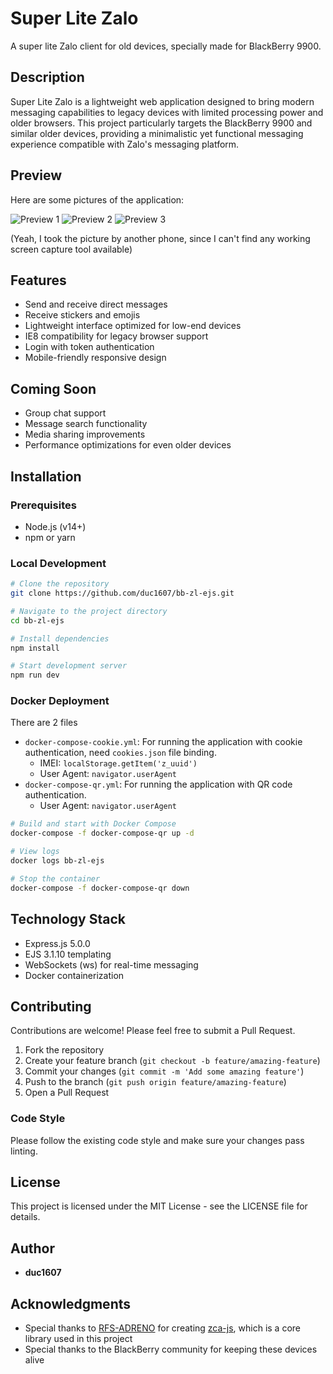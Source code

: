 # Super Lite Zalo

A super lite Zalo client for old devices, specially made for BlackBerry 9900.

## Description

Super Lite Zalo is a lightweight web application designed to bring modern messaging capabilities to legacy devices with limited processing power and older browsers. This project particularly targets the BlackBerry 9900 and similar older devices, providing a minimalistic yet functional messaging experience compatible with Zalo's messaging platform.

## Preview

Here are some pictures of the application:

![Preview 1](/public/images/preview-1.jpg)
![Preview 2](/public/images/preview-2.jpg)
![Preview 3](/public/images/preview-3.jpg)

(Yeah, I took the picture by another phone, since I can't find any working screen capture tool available)

## Features

- Send and receive direct messages
- Receive stickers and emojis
- Lightweight interface optimized for low-end devices
- IE8 compatibility for legacy browser support
- Login with token authentication
- Mobile-friendly responsive design

## Coming Soon

- Group chat support
- Message search functionality
- Media sharing improvements
- Performance optimizations for even older devices

## Installation

### Prerequisites

- Node.js (v14+)
- npm or yarn

### Local Development

```bash
# Clone the repository
git clone https://github.com/duc1607/bb-zl-ejs.git

# Navigate to the project directory
cd bb-zl-ejs

# Install dependencies
npm install

# Start development server
npm run dev
```

### Docker Deployment
There are 2 files
- `docker-compose-cookie.yml`: For running the application with cookie authentication, need `cookies.json` file binding.
  - IMEI: `localStorage.getItem('z_uuid')`
  - User Agent: `navigator.userAgent`
- `docker-compose-qr.yml`: For running the application with QR code authentication.
  - User Agent: `navigator.userAgent`

```bash
# Build and start with Docker Compose
docker-compose -f docker-compose-qr up -d

# View logs
docker logs bb-zl-ejs

# Stop the container
docker-compose -f docker-compose-qr down
```

## Technology Stack

- Express.js 5.0.0
- EJS 3.1.10 templating
- WebSockets (ws) for real-time messaging
- Docker containerization

## Contributing

Contributions are welcome! Please feel free to submit a Pull Request.

1. Fork the repository
2. Create your feature branch (`git checkout -b feature/amazing-feature`)
3. Commit your changes (`git commit -m 'Add some amazing feature'`)
4. Push to the branch (`git push origin feature/amazing-feature`)
5. Open a Pull Request

### Code Style

Please follow the existing code style and make sure your changes pass linting.

## License

This project is licensed under the MIT License - see the LICENSE file for details.

## Author

- **duc1607**

## Acknowledgments

- Special thanks to [RFS-ADRENO](https://github.com/RFS-ADRENO) for creating [zca-js](https://github.com/RFS-ADRENO/zca-js), which is a core library used in this project
- Special thanks to the BlackBerry community for keeping these devices alive
